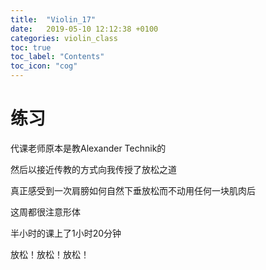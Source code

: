 ```yaml
---
title:  "Violin_17"
date:   2019-05-10 12:12:38 +0100
categories: violin_class
toc: true
toc_label: "Contents"
toc_icon: "cog"
---
```


# 练习

代课老师原本是教Alexander Technik的

然后以接近传教的方式向我传授了放松之道

真正感受到一次肩膀如何自然下垂放松而不动用任何一块肌肉后

这周都很注意形体

半小时的课上了1小时20分钟

放松！放松！放松！

